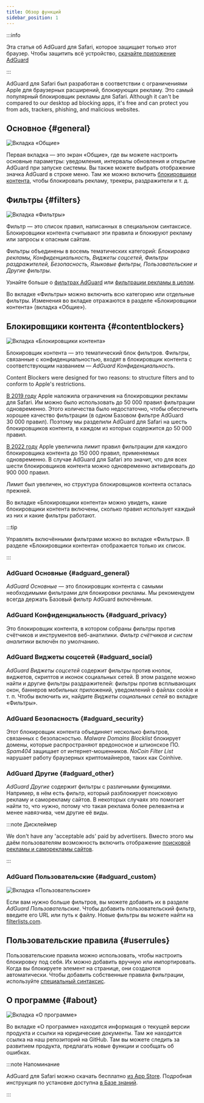 ```yaml
---
title: Обзор функций
sidebar_position: 1
---
```


:::info

Эта статья об AdGuard для Safari, которое защищает только этот браузер. Чтобы защитить всё устройство, [скачайте приложение AdGuard](https://agrd.io/download-kb-adblock)

:::

AdGuard для Safari был разработан в соответствии с ограничениями Apple для браузерных расширений, блокирующих рекламу. Это самый популярный блокировщик рекламы для Safari. Although it can't be compared to our desktop ad blocking apps, it's free and can protect you from ads, trackers, phishing, and malicious websites.

## Основное {#general}

![Вкладка «Общие»](https://cdn.adtidy.org/public/Adguard/Blog/AG_for_Safari_in-depth_review/General.png)

Первая вкладка — это экран «Общие», где вы можете настроить основные параметры: уведомления, интервалы обновления и открытие AdGuard при запуске системы. Вы также можете выбрать отображение значка AdGuard в строке меню. Там же можно включить [блокировщики контента](#contentblockers), чтобы блокировать рекламу, трекеры, раздражители и т. д.

## Фильтры {#filters}

![Вкладка «Фильтры»](https://cdn.adtidy.org/public/Adguard/Blog/AG_for_Safari_in-depth_review/Filters.png)

Фильтр — это список правил, написанных в специальном синтаксисе. Блокировщики контента считывают эти правила и блокируют рекламу или запросы к опасным сайтам.

Фильтры объединены в восемь тематических категорий: *Блокировка рекламы, Конфиденциальность, Виджеты соцсетей, Фильтры раздражителей, Безопасность, Языковые фильтры, Пользовательские и Другие фильтры*.

Узнайте больше о [фильтрах AdGuard](/general/ad-filtering/adguard-filters) или [фильтрации рекламы в целом](/general/ad-filtering/how-ad-blocking-works).

Во вкладке «Фильтры» можно включить всю категорию или отдельные фильтры. Изменения во вкладке отражаются в разделе «Блокировщики контента» (вкладка «Общие»).

## Блокировщики контента {#contentblockers}

![Вкладка «Блокировщики контента»](https://cdn.adtidy.org/public/Adguard/Blog/AG_for_Safari_in-depth_review/Contentblockers.png)

Блокировщик контента — это тематический блок фильтров. Фильтры, связанные с конфиденциальностью, входят в блокировщик контента с соответствующим названием — *AdGuard Конфиденциальность*.

Content Blockers were designed for two reasons: to structure filters and to conform to Apple's restrictions.

[В 2019 году](https://adguard.com/en/blog/adguard-safari-1-5.html) Apple наложила ограничения на блокировщики рекламы для Safari. Им можно было использовать до 50 000 правил фильтрации одновременно. Этого количества было недостаточно, чтобы обеспечить хорошее качество фильтрации (в одном Базовом фильтре AdGuard 30 000 правил). Поэтому мы разделили AdGuard для Safari на шесть блокировщиков контента, в каждом из которых содержится до 50 000 правил.

[В 2022 году](https://adguard.com/en/blog/adguard-for-safari-1-11.html) Apple увеличила лимит правил фильтрации для каждого блокировщика контента до 150 000 правил, применяемых одновременно. В случае AdGuard для Safari это значит, что для всех шести блокировщиков контента можно одновременно активировать до 900 000 правил.

Лимит был увеличен, но структура блокировщиков контента осталась прежней.

Во вкладке «Блокировщики контента» можно увидеть, какие блокировщики контента включены, сколько правил использует каждый из них и какие фильтры работают.

:::tip

Управлять включёнными фильтрами можно во вкладке «Фильтры». В разделе «Блокировщики контента» отображается только их список.

:::

### AdGuard Основные {#adguard_general}

*AdGuard Основные* — это блокировщик контента с самыми необходимыми фильтрами для блокировки рекламы. Мы рекомендуем всегда держать Базовый фильтр AdGuard включённым.

### AdGuard Конфиденциальность {#adguard_privacy}

Это блокировщик контента, в котором собраны фильтры против счётчиков и инструментов веб-анатилики. *Фильтр счётчиков и систем аналитики* включён по умолчанию.

### AdGuard Виджеты соцсетей {#adguard_social}

*AdGuard Виджеты соцсетей* содержит фильтры против кнопок, виджетов, скриптов и иконок социальных сетей. В этом разделе можно найти и другие фильтры раздражителей: фильтры против всплывающих окон, баннеров мобильных приложений, уведомлений о файлах cookie и т. п. Чтобы включить их, найдите *Виджеты социальных сетей* во вкладке «Фильтры».

### AdGuard Безопасность {#adguard_security}

Этот блокировщик контента объединяет несколько фильтров, связанных с безопасностью. *Malware Domains Blocklist* блокирует домены, которые распространяют вредоносное и шпионское ПО. *Spam404* защищает от интернет-мошенников. *NoCoin Filter List* нарушает работу браузерных криптомайнеров, таких как Coinhive.

### AdGuard Другие {#adguard_other}

*AdGuard Другие* содержит фильтры с различными функциями. Например, в нём есть фильтр, который разблокирует поисковую рекламу и саморекламу сайтов. В некоторых случаях это помогает найти то, что нужно, потому что такая реклама более релевантна и менее навязчива, чем другие её виды.

:::note Дисклеймер

We don't have any 'acceptable ads' paid by advertisers. Вместо этого мы даём пользователям возможность включить отображение [поисковой рекламы и саморекламы сайтов](/general/ad-filtering/search-ads).

:::

### AdGuard Пользовательские {#adguard_custom}

![Вкладка «Пользовательские»](https://cdn.adtidy.org/public/Adguard/Blog/AG_for_Safari_in-depth_review/AGCustom.png)

Если вам нужно больше фильтров, вы можете добавить их в разделе *AdGuard Пользовательские*. Чтобы добавить пользовательский фильтр, введите его URL или путь к файлу. Новые фильтры вы можете найти на [filterlists.com](https://filterlists.com/).

## Пользовательские правила {#userrules}

Пользовательские правила можно использовать, чтобы настроить блокировку под себя. Их можно добавить вручную или импортировать. Когда вы блокируете элемент на странице, они создаются автоматически. Чтобы добавить собственные правила фильтрации, используйте [специальный синтаксис](/general/ad-filtering/create-own-filters).

## О программе {#about}

![Вкладка «О программе»](https://cdn.adtidy.org/public/Adguard/Blog/AG_for_Safari_in-depth_review/About.png)

Во вкладке «О программе» находится информация о текущей версии продукта и ссылки на юридические документы. Там же находится ссылка на наш репозиторий на GitHub. Там вы можете следить за развитием продукта, предлагать новые функции и сообщать об ошибках.

:::note Напоминание

AdGuard для Safari можно скачать бесплатно [из App Store](https://apps.apple.com/app/adguard-for-safari/id1440147259). Подробная инструкция по установке доступна [в Базе знаний](../installation).

:::
